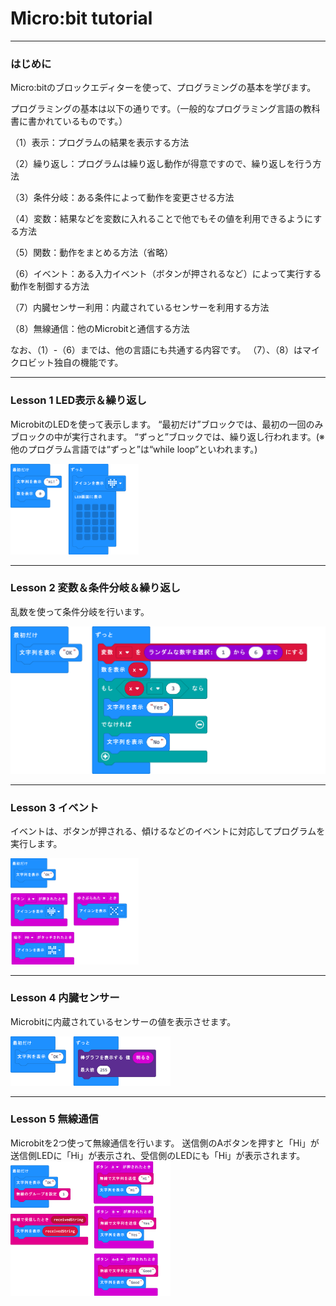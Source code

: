 # Micro:bit tutorial

---
### はじめに

Micro:bitのブロックエディターを使って、プログラミングの基本を学びます。

プログラミングの基本は以下の通りです。（一般的なプログラミング言語の教科書に書かれているものです。）

（1）表示：プログラムの結果を表示する方法

（2）繰り返し：プログラムは繰り返し動作が得意ですので、繰り返しを行う方法

（3）条件分岐：ある条件によって動作を変更させる方法

（4）変数：結果などを変数に入れることで他でもその値を利用できるようにする方法

（5）関数：動作をまとめる方法（省略）

（6）イベント：ある入力イベント（ボタンが押されるなど）によって実行する動作を制御する方法

（7）内臓センサー利用：内蔵されているセンサーを利用する方法

（8）無線通信：他のMicrobitと通信する方法

なお、（1）-（6）までは、他の言語にも共通する内容です。
（7）、（8）はマイクロビット独自の機能です。

---

### Lesson 1  LED表示＆繰り返し

MicrobitのLEDを使って表示します。
“最初だけ”ブロックでは、最初の一回のみブロックの中が実行されます。
“ずっと”ブロックでは、繰り返し行われます。(※他のプログラム言語では“ずっと”は“while loop”といわれます。)

<img src=".\fig\microbit_lesson1.png" alt="microbit_lesson1" style="zoom: 20%;" />

---
### Lesson 2  変数＆条件分岐＆繰り返し

乱数を使って条件分岐を行います。



![microbit_lesson2](.\fig\microbit_lesson2.png)


---
### Lesson 3  イベント

イベントは、ボタンが押される、傾けるなどのイベントに対応してプログラムを実行します。



<img src=".\fig\microbit_lesson3.png" alt="microbit_lesson3" style="zoom: 20%;" />

---
### Lesson 4 内臓センサー

Microbitに内蔵されているセンサーの値を表示させます。



<img src=".\fig\microbit_lesson4.png" alt="microbit_lesson4" style="zoom:25%;" />



---
### Lesson 5  無線通信

Microbitを2つ使って無線通信を行います。
送信側のAボタンを押すと「Hi」が送信側LEDに「Hi」が表示され、受信側のLEDにも「Hi」が表示されます。<img src=".\fig\microbit_lesson5.png" alt="microbit_lesson5" style="zoom:25%;" />

